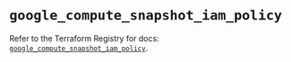 # `google_compute_snapshot_iam_policy`

Refer to the Terraform Registry for docs: [`google_compute_snapshot_iam_policy`](https://registry.terraform.io/providers/hashicorp/google-beta/5.28.0/docs/resources/google_compute_snapshot_iam_policy).
